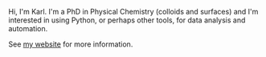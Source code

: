 Hi, I'm Karl. I'm a PhD in Physical Chemistry (colloids and surfaces) and I'm interested in using Python, or perhaps other tools, for data analysis and automation.

See [my website](https://karlclinckspoor.github.io/) for more information.
